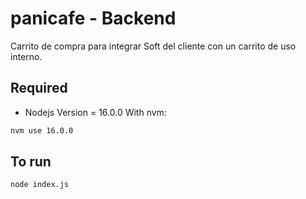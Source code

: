 # panicafe - Backend

Carrito de compra para integrar Soft del cliente con un carrito de uso interno.

## Required
- Nodejs Version = 16.0.0
With nvm:
```bash
nvm use 16.0.0
```

## To run
```bash
node index.js
```